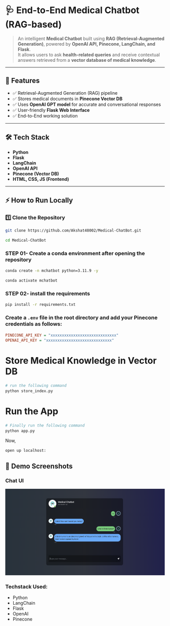 # 🩺 End-to-End Medical Chatbot (RAG-based)

> An intelligent **Medical Chatbot** built using **RAG (Retrieval-Augmented Generation)**, powered by **OpenAI API, Pinecone, LangChain, and Flask**.  
It allows users to ask **health-related queries** and receive contextual answers retrieved from a **vector database of medical knowledge**.

---

## 🚀 Features
- ✅ Retrieval-Augmented Generation (RAG) pipeline  
- ✅ Stores medical documents in **Pinecone Vector DB**  
- ✅ Uses **OpenAI GPT model** for accurate and conversational responses  
- ✅ User-friendly **Flask Web Interface**  
- ✅ End-to-End working solution  

---

## 🛠️ Tech Stack
- **Python**
- **Flask**
- **LangChain**
- **OpenAI API**
- **Pinecone (Vector DB)**
- **HTML, CSS, JS (Frontend)**

---

## ⚡ How to Run Locally

### 1️⃣ Clone the Repository
```bash
git clone https://github.com/Akshat48002/Medical-ChatBot.git
```
```bash
cd Medical-ChatBot
```

### STEP 01- Create a conda environment after opening the repository
```bash
conda create -n mchatbot python=3.11.9 -y
```
```bash
conda activate mchatbot
```

### STEP 02- install the requirements
```bash
pip install -r requirements.txt
```
### Create a `.env` file in the root directory and add your Pinecone credentials as follows:

```ini
PINECONE_API_KEY = "xxxxxxxxxxxxxxxxxxxxxxxxxxxxx"
OPENAI_API_KEY = "xxxxxxxxxxxxxxxxxxxxxxxxxxxxx"
```

# Store Medical Knowledge in Vector DB
```bash
# run the following command
python store_index.py
```

# Run the App
```bash
# Finally run the following command
python app.py
```
Now,
```bash
open up localhost:
```

## 📸 Demo Screenshots

### Chat UI
![Chatbot Screenshot](static/ChatBot_SS.png)

### Techstack Used:

- Python
- LangChain
- Flask
- OpenAI
- Pinecone
